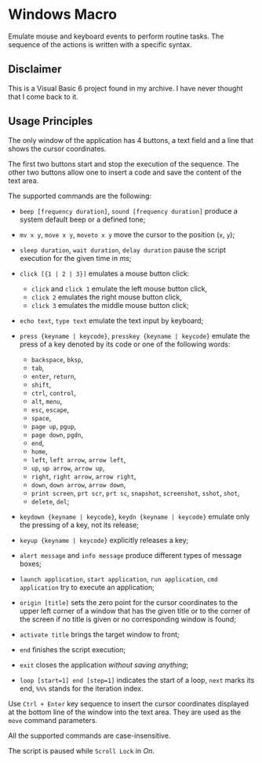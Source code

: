 # Windows Macro

Emulate mouse and keyboard events to perform routine tasks. The sequence of the actions is written with a specific syntax.

## Disclaimer

This is a Visual Basic 6 project found in my archive. I have never thought that I come back to it.

## Usage Principles

The only window of the application has 4 buttons, a text field and a line that shows the cursor coordinates.

The first two buttons start and stop the execution of the sequence. The other two buttons allow one to insert a code and save the content of the text area.

The supported commands are the following:

* `beep [frequency duration]`, `sound [frequency duration]` produce a system default beep or a defined tone;

* `mv x y`, `move x y`, `moveto x y` move the cursor to the position (`x`, `y`);

* `sleep duration`, `wait duration`, `delay duration` pause the script execution for the given time in *ms*;

* `click [{1 | 2 | 3}]` emulates a mouse button click:

    * `click` and `click 1` emulate the left mouse button click,
    * `click 2` emulates the right mouse button click,
    * `click 3` emulates the middle mouse button click;

* `echo text`, `type text` emulate the text input by keyboard;

* `press {keyname | keycode}`, `presskey {keyname | keycode}` emulate the press of a key denoted by its code or one of the following words:

    * `backspace`, `bksp`,
    * `tab`,
    * `enter`, `return`,
    * `shift`,
    * `ctrl`, `control`,
    * `alt`, `menu`,
    * `esc`, `escape`,
    * `space`,
    * `page up`, `pgup`,
    * `page down`, `pgdn`,
    * `end`,
    * `home`,
    * `left`, `left arrow`, `arrow left`,
    * `up`, `up arrow`, `arrow up`,
    * `right`, `right arrow`, `arrow right`,
    * `down`, `down arrow`, `arrow down`,
    * `print screen`, `prt scr`, `prt sc`, `snapshot`, `screenshot`, `sshot`, `shot`,
    * `delete`, `del`;

* `keydown {keyname | keycode}`, `keydn {keyname | keycode}` emulate only the pressing of a key, not its release;

* `keyup {keyname | keycode}` explicitly releases a key;

* `alert message` and `info message` produce different types of message boxes;

* `launch application`, `start application`, `run application`, `cmd application` try to execute an application;

* `origin [title]` sets the zero point for the cursor coordinates to the upper left corner of a window that has the given title or to the corner of the screen if no title is given or no corresponding window is found;

* `activate title` brings the target window to front;

* `end` finishes the script execution;

* `exit` closes the application *without saving anything*;

* `loop [start=1] end [step=1]` indicates the start of a loop, `next` marks its end, `%%%` stands for the iteration index.

Use `Ctrl + Enter` key sequence to insert the cursor coordinates displayed at the bottom line of the window into the text area. They are used as the `move` command parameters.

All the supported commands are case-insensitive.

The script is paused while `Scroll Lock` in *On*.
